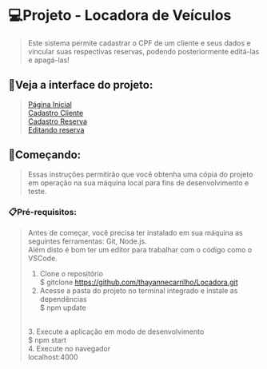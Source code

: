 # 💻Projeto - Locadora de Veículos
><p>Este sistema permite cadastrar o CPF de um cliente e seus dados e vincular suas respectivas reservas, podendo posteriormente editá-las e apagá-las!</p>

## 👀Veja a interface do projeto:

><a href="#home-page">Página Inicial</a><br/>
><a href="#client">Cadastro Cliente</a><br/>
><a href="#reserve">Cadastro Reserva</a><br/>
><a href="#edit">Editando reserva</a>

## 🚀Começando:
><p>Essas instruções permitirão que você obtenha uma cópia do projeto em operação na sua máquina local para fins de desenvolvimento e teste.</p>

### 📋Pré-requisitos:
>Antes de começar, você precisa ter instalado em sua máquina as seguintes ferramentas: Git, Node.js. </br>
>Além disto é bom ter um editor para trabalhar com o código como o VSCode.
>1. Clone o repositório</br>
>$ gitclone <https://github.com/thayannecarrilho/Locadora.git>
>2. Acesse a pasta do projeto no terminal integrado e instale as dependências</br>
>$ npm update
></br>
>3. Execute a aplicação em modo de desenvolvimento</br>
>$ npm start
></br>
>4. Execute no navegador</br>
> localhost:4000
></br>





